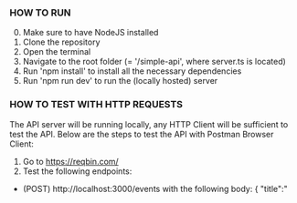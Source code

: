 ### HOW TO RUN ###
0) Make sure to have NodeJS installed
1) Clone the repository
2) Open the terminal
3) Navigate to the root folder (= '/simple-api', where server.ts is located)
4) Run 'npm install' to install all the necessary dependencies
5) Run 'npm run dev' to run the (locally hosted) server

### HOW TO TEST WITH HTTP REQUESTS ###
The API server will be running locally, any HTTP Client will be sufficient to test the API. Below are the steps to test the API with Postman Browser Client:
1) Go to https://reqbin.com/
2) Test the following endpoints:

  * (POST) http://localhost:3000/events with the following body: 
    {
      "title":"<title>",
      "description":"<description>",
      "datetime":"<datetime>"
    }

    'datetime' needs to be of the following JS Date format: YYYY-MM-DDTHH:MM:SS (e.g. '2025-08-25T00:00:00')

  * (GET)  http://localhost:3000/events

  * (GET)  http://localhost:3000/events/:id

  ### WITH MORE TIME AVAILABLE, ONE COULD... ###
  1) Publicly host the API on an EC2 instance via an NGINX Web Server
  2) Add more bonus features, like deleting an event from the database or retrieving events sorted by datetime
  3) Make an API docs

  ### If this had to serve 10,000 users a day, what would break? ###
  1) GET events returns everything, for a big database this would result in slow queries. We can either limit the SELECT queries to a fixed number of results or add an index.
  2) The API uses SQLite, which serializes the 'write' queries. This leads to large bottlenecks at peak usage times
  3) To get a notification on the event start time, setTimeout() is used. If all users decided to upload an event, there would be thousands of timers using up a lot of memory.
